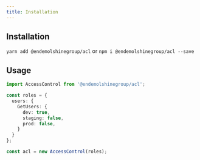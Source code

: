 ```yaml
---
title: Installation
---
```


## Installation

`yarn add @endemolshinegroup/acl`
or
`npm i @endemolshinegroup/acl --save`

## Usage

```typescript
import AccessControl from '@endemolshinegroup/acl';

const roles = {
  users: {
    GetUsers: {
      dev: true,
      staging: false,
      prod: false,
    }
  }
};

const acl = new AccessControl(roles);
```
